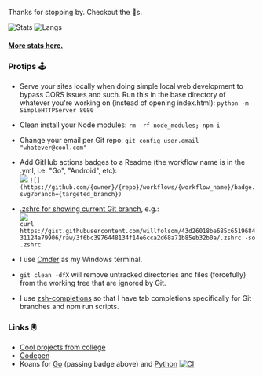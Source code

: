Thanks for stopping by. Checkout the 📌s.

![Stats](https://github-readme-stats.vercel.app/api?username=willfolsom&count_private=true&show_icons=true&bg_color=30,1f2938,000&hide_title=true&disable_animations=true&&line_height=24&title_color=fff&icon_color=0f0&text_color=fff)
![Langs](https://github-readme-stats.vercel.app/api/top-langs/?username=willfolsom&layout=compact&bg_color=30,1f2938,000&hide_title=true&text_color=fff)

#### [More stats here.](https://profile-summary-for-github.com/user/willfolsom)

### Protips 🕹️
+ Serve your sites locally when doing simple local web development to bypass CORS issues and such. Run this in the base directory of whatever you're working on (instead of opening index.html): ```python -m SimpleHTTPServer 8080```
  
+ Clean install your Node modules: ```rm -rf node_modules; npm i```
  
+ Change your email per Git repo: ```git config user.email "whatever@cool.com"```
  
+ Add GitHub actions badges to a Readme (the workflow name is in the .yml, i.e. "Go", "Android", etc):<br/>
![](https://github.com/willfolsom/go-koans/workflows/Go/badge.svg?branch=master) ```![](https://github.com/{owner}/{repo}/workflows/{workflow_name}/badge.svg?branch={targeted_branch})```

+ [.zshrc for showing current Git branch](https://gist.github.com/willfolsom/43d26018be685c651968431124a79906), e.g.:<br/>![](https://user-images.githubusercontent.com/3690251/101680903-5cd0e500-3a2f-11eb-8bbc-82b6888b51c7.png)<br/>
```curl https://gist.githubusercontent.com/willfolsom/43d26018be685c651968431124a79906/raw/3f6bc3976448134f14e6cca2d68a71b85eb32b0a/.zshrc -so .zshrc```

+ I use [Cmder](https://cmder.net/) as my Windows terminal.

+ ```git clean -dfX``` will remove untracked directories and files (forcefully) from the working tree that are ignored by Git.

+ I use [zsh-completions](https://formulae.brew.sh/formula/zsh-completions) so that I have tab completions specifically for Git branches and npm run scripts.

### Links 🖲️
+ [Cool projects from college](https://cargocollective.com/willfolsom)
+ [Codepen](https://codepen.io/willfolsom)
+ Koans for [Go](https://github.com/willfolsom/go-koans/) (passing badge above) and [Python](https://github.com/willfolsom/python_koans) [![CI](https://github.com/willfolsom/python_koans/actions/workflows/main.yml/badge.svg)](https://github.com/willfolsom/python_koans/actions/workflows/main.yml)
